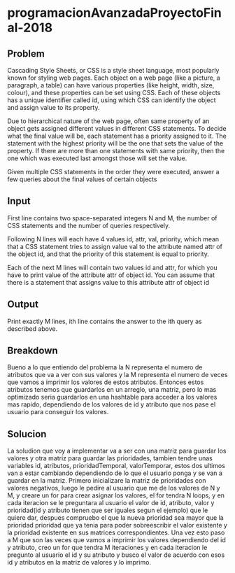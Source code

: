 # programacionAvanzadaProyectoFinal-2018

## Problem

Cascading Style Sheets, or CSS is a style sheet language, most popularly known for styling web pages. Each object on a web page (like a picture, a paragraph, a table) can have various properties (like height, width, size, colour), and these properties can be set using CSS. Each of these objects has a unique identifier called id, using which CSS can identify the object and assign value to its property.

Due to hierarchical nature of the web page, often same property of an object gets assigned different values in different CSS statements. To decide what the final value will be, each statement has a priority assigned to it. The statement with the highest priority will be the one that sets the value of the property. If there are more than one statements with same priority, then the one which was executed last amongst those will set the value.

Given multiple CSS statements in the order they were executed, answer a few queries about the final values of certain objects


## Input
First line contains two space-separated integers N and M, the number of CSS statements and the number of queries respectively.

Following N lines will each have 4 values id, attr, val, priority, which mean that a CSS statement tries to assign value val to the attribute named attr of the object id, and that the priority of this statement is equal to priority.

Each of the next M lines will contain two values id and attr, for which you have to print value of the attribute attr of object id. You can assume that there is a statement that assigns value to this attribute attr of object id

## Output
Print exactly M lines, ith line contains the answer to the ith query as described above.

## Breakdown

Bueno a lo que entiendo del problema la N representa el numero de atributos que va a ver con sus valores y la M representa el numero de veces que vamos a imprimir los valores de estos atributos.
Entonces estos atributos tenemos que guardarlos en un arreglo, una matriz, pero lo mas optimizado seria guardarlos en una hashtable para acceder a los valores mas rapido, dependiendo de los valores de id y atributo que nos pase el usuario para conseguir los valores.

## Solucion

La soludion que voy a implementar va a ser con una matriz para guardar los valores y otra matriz para guardar las prioridades, tambien tendre unas variables id, atributos, prioridadTemporal, valorTemporar, estos dos ultimos van a estar cambiando dependiendo de lo que el usuario ponga y se van a guardar en la matriz.
Primero inicializare la matriz de prioridades con valores negativos, luego le pedire al usuario que me de los valores de N y M, y creare un for para crear asignar los valores, el for tendra N loops, y en cada iteracion se le preguntara al usuario el valor de id, atributo, valor y prioridad(id y atributo tienen que ser iguales segun el ejemplo) que le quiere dar, despues compruebo el que la nueva prioridad sea mayor que la prioridad prioridad que ya tenia para poder sobreescribir el valor existente y la prioridad existente en sus matrices correspondientes.
Una vez esto paso a M que son las veces que vamos a imprimir los valores dependiendo del id y atributo, creo un for que tendra M iteraciones y en cada iteracion le pregunto al usuario el id y su atributo y busco el valor de acuerdo con esos id y atributos en la matriz de valores y lo imprimo.
